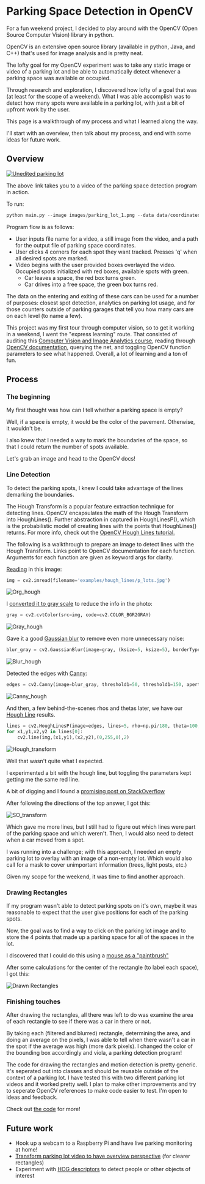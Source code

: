 # Parking Space Detection in OpenCV
For a fun weekend project, I decided to play around with the OpenCV (Open Source Computer Vision) library in python.

OpenCV is an extensive open source library (available in python, Java, and C++) that's used for image analysis and is pretty neat.

The lofty goal for my OpenCV experiment was to take any static image or video of a parking lot and be able to automatically detect whenever a parking space was available or occupied.

Through research and exploration, I discovered how lofty of a goal that was (at least for the scope of a weekend). What I was able accomplish was to detect how many spots were available in a parking lot, with just a bit of upfront work by the user.

This page is a walkthrough of my process and what I learned along the way.

I'll start with an overview, then talk about my process, and end with some ideas for future work.

## Overview
[![Unedited parking lot](https://s3-us-west-2.amazonaws.com/parkinglot-opencv/parking_shot.png)](https://www.youtube.com/watch?v=SszV59YBn_o)

The above link takes you to a video of the parking space detection program in action.

To run:
```python
python main.py --image images/parking_lot_1.png --data data/coordinates_1.yml --video videos/parking_lot_1.mp4 --start-frame 400
```

Program flow is as follows:
- User inputs file name for a video, a still image from the video, and a path for the output file of parking space coordinates.
- User clicks 4 corners for each spot they want tracked. Presses 'q' when all desired spots are marked.
- Video begins with the user provided boxes overlayed the video. Occupied spots initialized with red boxes, available spots with green.
    - Car leaves a space, the red box turns green.
    - Car drives into a free space, the green box turns red.

The data on the entering and exiting of these cars can be used for a number of purposes: closest spot detection, analytics on parking lot usage, and for those counters outside of parking garages that tell you how many cars are on each level (to name a few).

This project was my first tour through computer vision, so to get it working in a weekend, I went the "express learning" route. That consisted of auditing this [Computer Vision and Image Analytics course](https://www.edx.org/course/computer-vision-and-image-analysis), reading through [OpenCV documentation](https://docs.opencv.org/2.4/modules/refman.html), querying the net, and toggling OpenCV function parameters to see what happened. Overall, a lot of learning and a ton of fun.

## Process
### The beginning
My first thought was how can I tell whether a parking space is empty?

Well, if a space is empty, it would be the color of the pavement. Otherwise, it wouldn't be.

I also knew that I needed a way to mark the boundaries of the space, so that I could return the number of spots available.

Let's grab an image and head to the OpenCV docs!

### Line Detection
To detect the parking spots, I knew I could take advantage of the lines demarking the boundaries.

The Hough Transform is a popular feature extraction technique for detecting lines. OpenCV encapsulates the math of the Hough Transform into HoughLines(). Further abstraction in captured in HoughLinesP(), which is the probabilistic model of creating lines with the points that HoughLines() returns. For more info, check out the [OpenCV Hough Lines tutorial.](https://docs.opencv.org/3.0-beta/doc/py_tutorials/py_imgproc/py_houghlines/py_houghlines.html)

The following is a walkthrough to prepare an image to detect lines with the Hough Transform. Links point to OpenCV documentation for each function. Arguments for each function are given as keyword args for clarity.

[Reading](https://docs.opencv.org/master/d4/da8/group__imgcodecs.html#ga288b8b3da0892bd651fce07b3bbd3a56) in this image:
```python
img = cv2.imread(filename='examples/hough_lines/p_lots.jpg')
```
![Org_hough](https://s3-us-west-2.amazonaws.com/parkinglot-opencv/org.png)



I [converted it to gray scale](https://docs.opencv.org/master/d7/d1b/group__imgproc__misc.html#ga397ae87e1288a81d2363b61574eb8cab) to reduce the info in the photo:
```python
gray = cv2.cvtColor(src=img, code=cv2.COLOR_BGR2GRAY)
```

![Gray_hough](https://s3-us-west-2.amazonaws.com/parkinglot-opencv/s_gray.png)



Gave it a good [Gaussian blur](https://docs.opencv.org/master/d4/d86/group__imgproc__filter.html#gaabe8c836e97159a9193fb0b11ac52cf1) to remove even more unnecessary noise:
```python
blur_gray = cv2.GaussianBlur(image=gray, (ksize=5, ksize=5), borderType=0)
```
![Blur_hough](https://s3-us-west-2.amazonaws.com/parkinglot-opencv/s_blur.png)



Detected the edges with [Canny](https://docs.opencv.org/master/dd/d1a/group__imgproc__feature.html#ga04723e007ed888ddf11d9ba04e2232de):
```python
edges = cv2.Canny(image=blur_gray, threshold1=50, threshold1=150, apertureSize=3)
```
![Canny_hough](https://s3-us-west-2.amazonaws.com/parkinglot-opencv/s_canny.png)


And then, a few behind-the-scenes rhos and thetas later, we have our [Hough Line](https://docs.opencv.org/master/dd/d1a/group__imgproc__feature.html#ga8618180a5948286384e3b7ca02f6feeb) results.

```python
lines = cv2.HoughLinesP(image=edges, lines=5, rho=np.pi/180, theta=100, threshold=100, maxLineGap=10)
for x1,y1,x2,y2 in lines[0]:
    cv2.line(img,(x1,y1),(x2,y2),(0,255,0),2)
```
![Hough_transform](https://s3-us-west-2.amazonaws.com/parkinglot-opencv/s_line.png)




Well that wasn't quite what I expected.

I experimented a bit with the hough line, but toggling the parameters kept getting me the same red line.

A bit of digging and I found a [promising post on StackOverflow](https://stackoverflow.com/questions/45322630/how-to-detect-lines-in-opencv)

After following the directions of the top answer, I got this:

![SO_transform](https://s3-us-west-2.amazonaws.com/parkinglot-opencv/stack_overflow_lines.png)


Which gave me more lines, but I still had to figure out which lines were part of the parking space and which weren't. Then, I would also need to detect when a car moved from a spot.

I was running into a challenge; with this approach, I needed an empty parking lot to overlay with an image of a non-empty lot. Which would also call for a mask to cover unimportant information (trees, light posts, etc.)

Given my scope for the weekend, it was time to find another approach.

### Drawing Rectangles

If my program wasn't able to detect parking spots on it's own, maybe it was reasonable to expect that the user give positions for each of the parking spots.

Now, the goal was to find a way to click on the parking lot image and to store the 4 points that made up a parking space for all of the spaces in the lot.

I discovered that I could do this using a [mouse as a "paintbrush"](https://docs.opencv.org/3.0-beta/doc/py_tutorials/py_gui/py_mouse_handling/py_mouse_handling.html)

After some calculations for the center of the rectangle (to label each space), I got this:

![Drawn Rectangles](https://s3-us-west-2.amazonaws.com/parkinglot-opencv/draw_rectangles.png)

### Finishing touches

After drawing the rectangles, all there was left to do was examine the area of each rectangle to see if there was a car in there or not.

By taking each (filtered and blurred) rectangle, determining the area, and doing an average on the pixels, I was able to tell when there wasn't a car in the spot if the average was high (more dark pixels). I changed the color of the bounding box accordingly and viola, a parking detection program!

The code for drawing the rectangles and motion detection is pretty generic. It's seperated out into classes and should be reusable outside of the context of a parking lot. I have tested this with two different parking lot videos and it worked pretty well. I plan to make other improvements and try to seperate OpenCV references to make code easier to test. I'm open to ideas and feedback.

Check out [the code](https://github.com/olgarose/ParkingLot) for more!

## Future work
- Hook up a webcam to a Raspberry Pi and have live parking monitoring at home!
- [Transform parking lot video to have overview perspective](http://opencv-python-tutroals.readthedocs.io/en/latest/py_tutorials/py_imgproc/py_geometric_transformations/py_geometric_transformations.html) (for clearer rectangles)
- Experiment with [HOG descriptors](https://gurus.pyimagesearch.com/lesson-sample-histogram-of-oriented-gradients-and-car-logo-recognition/) to detect people or other objects of interest


